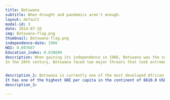 ```yaml
---
title: Botswana
subtitle: When drought and pandemics aren't enough.
layout: default
modal-id: 3
date: 2014-07-16
img: Botswana-flag.png
thumbnail: Botswana-flag.png
independence-date: 1966
HDI: 0.697687
Education_index: 0.638689
description: When gaining its independence in 1966, Botswana was the second poorest country in the world with a GDP per capita of . It had no hospitals, only 3 missionary schools and no universities.
In the 20th century, Botswana faced two major threats that took extreme effort to surpass. The first one was a major drought that had a considerable impact on the country's food security. With global warming effects getting more and more prominent, Botswana to this day still facing drought and water insufficience. One decade later, in the 1990s, an AIDS pandemic spread into Botswana leading to, in 2000, a rate of 26.9% of the total adult population to be living with AIDS.


description_2: Botswana is currently one of the most developed African countries with a Human Development Index of 0.697687.
It has one of the highest GNI per capita in the continent of 6610.0 USD/capita. Botswana is also the last standing democracy in Africa and ranks in the first 75 percentile in terms of the "World. Governance Ind.: Control of Corruption".
description_3:

---
```

